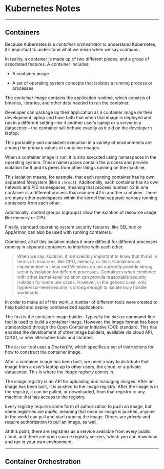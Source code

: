 # Kubernetes Notes

---

## Containers

Because Kubernetes is a *container orchestrator* to understand Kubernetes, it’s important to understand what we mean when we say *container*.

In reality, a container is made up of two different pieces, and a group of associated features. A container includes:

- A container image

- A set of operating system concepts that isolates a running process or processes

The *container image* contains the application runtime, which consists of binaries, libraries, and other data needed to run the container.

Developer can package up their application as a container image on their development laptop and have faith that when that image is deployed and run in a different setting—be it another user’s laptop or a server in a datacenter—the container will behave exactly as it did on the developer’s laptop.

This portability and consistent execution in a variety of environments are among the primary values of container images.

When a container image is run, it is also executed using namespaces in the operating system. These namespaces contain the process and provide isolation for it and its peers from other things running on the machine.

This isolation means, for example, that each running container has its own separated filesystem (like a `chroot`). Additionally, each container has its own network and PID namespaces, meaning that process number 42 in one container is a different process than number 42 in another container. There are many other namespaces within the kernel that separate various running containers from each other.

Additionally, control groups (cgroups) allow the isolation of resource usage, like memory or CPU.

Finally, standard operating system security features, like SELinux or AppArmor, can also be used with running containers.

Combined, all of this isolation makes it more difficult for different processes running in separate containers to interfere with each other.

> When we say *isolation*, it is incredibly important to know that this is in terms of resources, like CPU, memory, or files. Containers as implemented in Linux and Windows do *not* currently provide strong security isolation for different processes. Containers when combined with other kernel-level isolation can provide reasonable security isolation for some use cases. However, in the general case, only hypervisor-level security is strong enough to isolate truly hostile workloads.

In order to make all of this work, a number of different tools were created to help build and deploy containerized applications.

The first is the container image builder. Typically the `docker` command-line tool is used to build a container image. However, the image format has been standardized through the Open Container Initiative (OCI) standard. This has enabled the development of other image builders, available via cloud API, CI/CD, or new alternative tools and libraries.

The `docker` tool uses a *Dockerfile*, which specifies a set of instructions for how to construct the container image.

After a container image has been built, we need a way to distribute that image from a user’s laptop up to other users, the cloud, or a private datacenter. This is where the *image registry* comes in.

The image registry is an API for uploading and managing images. After an image has been built, it is pushed to the image registry. After the image is in the registry, it can be pulled, or downloaded, from that registry to any machine that has access to the registry.

Every registry requires some form of authorization to push an image, but some registries are *public*, meaning that once an image is pushed, anyone in the world can pull and start running the image. Others are *private* and require authorization to pull an image, as well.

At this point, there are registries as a service available from every public cloud, and there are open source registry servers, which you can download and run in your own environment.

---

## Container Orchestration
